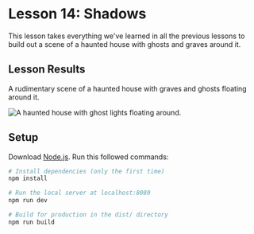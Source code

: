 # Lesson 14: Shadows
This lesson takes everything we've learned in all the previous lessons to build out a scene of a haunted house with ghosts and graves around it.

## Lesson Results
A rudimentary scene of a haunted house with graves and ghosts floating around it.

![A haunted house with ghost lights floating around.](/15-haunted-house/readme-assets/haunted-house.gif)

## Setup
Download [Node.js](https://nodejs.org/en/download/).
Run this followed commands:

``` bash
# Install dependencies (only the first time)
npm install

# Run the local server at localhost:8080
npm run dev

# Build for production in the dist/ directory
npm run build
```
